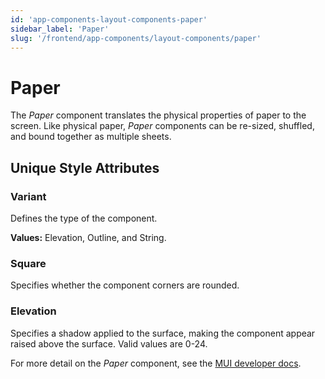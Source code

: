 ```yaml
---
id: 'app-components-layout-components-paper'
sidebar_label: 'Paper'
slug: '/frontend/app-components/layout-components/paper'
---
```


# Paper
The *Paper* component translates the physical properties of paper to the screen. Like physical paper, *Paper* components can be re-sized, shuffled, and bound together as multiple sheets.

## Unique Style Attributes
### Variant
Defines the type of the component.

**Values:** Elevation, Outline, and String.

### Square
Specifies whether the component corners are rounded.

### Elevation
Specifies a shadow applied to the surface, making the component appear raised above the surface. Valid values are 0-24.

For more detail on the *Paper* component, see the [MUI developer docs](https://mui.com/material-ui/react-paper/).